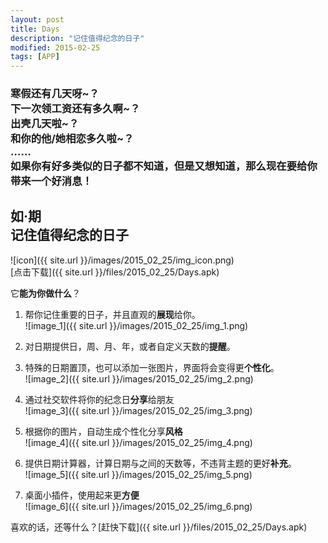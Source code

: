 ```yaml
---
layout: post
title: Days
description: "记住值得纪念的日子"
modified: 2015-02-25
tags: [APP]
---
```


### 寒假还有几天呀~？<br/>下一次领工资还有多久啊~？<br/>出壳几天啦~？<br/>和你的他/她相恋多久啦~？<br/>……<br/>如果你有好多类似的日子都不知道，但是又想知道，那么现在要给你带来一个好消息！

## 如·期<br/>记住值得纪念的日子

![icon]({{ site.url }}/images/2015_02_25/img_icon.png)<br/>
[点击下载]({{ site.url }}/files/2015_02_25/Days.apk)

它**能为你做什么**？<br/>
1. 帮你记住重要的日子，并且直观的**展现**给你。<br/>
![image_1]({{ site.url }}/images/2015_02_25/img_1.png)

2. 对日期提供日，周、月、年，或者自定义天数的**提醒**。
3. 特殊的日期置顶，也可以添加一张图片，界面将会变得更**个性化**。<br/>
![image_2]({{ site.url }}/images/2015_02_25/img_2.png)

4. 通过社交软件将你的纪念日**分享**给朋友<br/>
![image_3]({{ site.url }}/images/2015_02_25/img_3.png)
5. 根据你的图片，自动生成个性化分享**风格**<br/>
![image_4]({{ site.url }}/images/2015_02_25/img_4.png)

6. 提供日期计算器，计算日期与之间的天数等，不违背主题的更好**补充**。<br/>
![image_5]({{ site.url }}/images/2015_02_25/img_5.png)

7. 桌面小插件，使用起来更**方便**<br/>
![image_6]({{ site.url }}/images/2015_02_25/img_6.png)

喜欢的话，还等什么？[赶快下载]({{ site.url }}/files/2015_02_25/Days.apk)